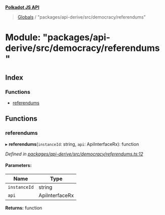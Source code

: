 **[Polkadot JS API](../README.md)**

> [Globals](../globals.md) / "packages/api-derive/src/democracy/referendums"

# Module: "packages/api-derive/src/democracy/referendums"

## Index

### Functions

* [referendums](_packages_api_derive_src_democracy_referendums_.md#referendums)

## Functions

### referendums

▸ **referendums**(`instanceId`: string, `api`: ApiInterfaceRx): function

*Defined in [packages/api-derive/src/democracy/referendums.ts:12](https://github.com/polkadot-js/api/blob/cc926596e/packages/api-derive/src/democracy/referendums.ts#L12)*

#### Parameters:

Name | Type |
------ | ------ |
`instanceId` | string |
`api` | ApiInterfaceRx |

**Returns:** function
